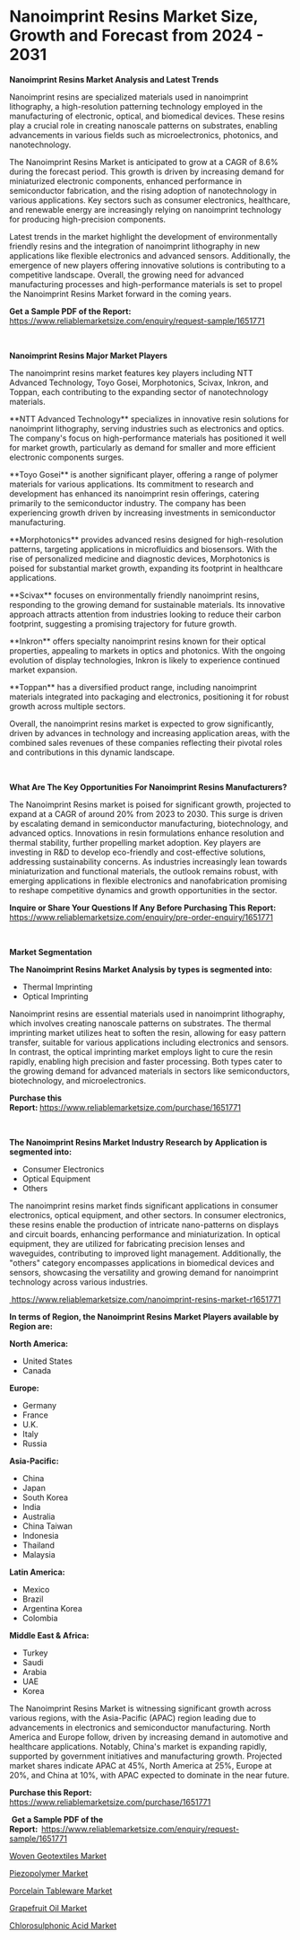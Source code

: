 <p><h1>Nanoimprint Resins Market Size, Growth and Forecast from 2024 - 2031</h1></p><p><strong>Nanoimprint Resins Market Analysis and Latest Trends</strong></p>
<p><p>Nanoimprint resins are specialized materials used in nanoimprint lithography, a high-resolution patterning technology employed in the manufacturing of electronic, optical, and biomedical devices. These resins play a crucial role in creating nanoscale patterns on substrates, enabling advancements in various fields such as microelectronics, photonics, and nanotechnology.</p><p>The Nanoimprint Resins Market is anticipated to grow at a CAGR of 8.6% during the forecast period. This growth is driven by increasing demand for miniaturized electronic components, enhanced performance in semiconductor fabrication, and the rising adoption of nanotechnology in various applications. Key sectors such as consumer electronics, healthcare, and renewable energy are increasingly relying on nanoimprint technology for producing high-precision components. </p><p>Latest trends in the market highlight the development of environmentally friendly resins and the integration of nanoimprint lithography in new applications like flexible electronics and advanced sensors. Additionally, the emergence of new players offering innovative solutions is contributing to a competitive landscape. Overall, the growing need for advanced manufacturing processes and high-performance materials is set to propel the Nanoimprint Resins Market forward in the coming years.</p></p>
<p><strong>Get a Sample PDF of the Report:&nbsp;</strong> <a href="https://www.reliablemarketsize.com/enquiry/request-sample/1651771?utm_campaign=1171&utm_medium=2&utm_source=Github&utm_content=ia&utm_term=27092024&utm_id=nanoimprint-resins">https://www.reliablemarketsize.com/enquiry/request-sample/1651771</a></p>
<p>&nbsp;</p>
<p><strong>Nanoimprint Resins Major Market Players</strong></p>
<p><p>The nanoimprint resins market features key players including NTT Advanced Technology, Toyo Gosei, Morphotonics, Scivax, Inkron, and Toppan, each contributing to the expanding sector of nanotechnology materials.</p><p>**NTT Advanced Technology** specializes in innovative resin solutions for nanoimprint lithography, serving industries such as electronics and optics. The company's focus on high-performance materials has positioned it well for market growth, particularly as demand for smaller and more efficient electronic components surges.</p><p>**Toyo Gosei** is another significant player, offering a range of polymer materials for various applications. Its commitment to research and development has enhanced its nanoimprint resin offerings, catering primarily to the semiconductor industry. The company has been experiencing growth driven by increasing investments in semiconductor manufacturing.</p><p>**Morphotonics** provides advanced resins designed for high-resolution patterns, targeting applications in microfluidics and biosensors. With the rise of personalized medicine and diagnostic devices, Morphotonics is poised for substantial market growth, expanding its footprint in healthcare applications.</p><p>**Scivax** focuses on environmentally friendly nanoimprint resins, responding to the growing demand for sustainable materials. Its innovative approach attracts attention from industries looking to reduce their carbon footprint, suggesting a promising trajectory for future growth.</p><p>**Inkron** offers specialty nanoimprint resins known for their optical properties, appealing to markets in optics and photonics. With the ongoing evolution of display technologies, Inkron is likely to experience continued market expansion.</p><p>**Toppan** has a diversified product range, including nanoimprint materials integrated into packaging and electronics, positioning it for robust growth across multiple sectors.</p><p>Overall, the nanoimprint resins market is expected to grow significantly, driven by advances in technology and increasing application areas, with the combined sales revenues of these companies reflecting their pivotal roles and contributions in this dynamic landscape.</p></p>
<p>&nbsp;</p>
<p><strong>What Are The Key Opportunities For Nanoimprint Resins Manufacturers?</strong></p>
<p><p>The Nanoimprint Resins market is poised for significant growth, projected to expand at a CAGR of around 20% from 2023 to 2030. This surge is driven by escalating demand in semiconductor manufacturing, biotechnology, and advanced optics. Innovations in resin formulations enhance resolution and thermal stability, further propelling market adoption. Key players are investing in R&D to develop eco-friendly and cost-effective solutions, addressing sustainability concerns. As industries increasingly lean towards miniaturization and functional materials, the outlook remains robust, with emerging applications in flexible electronics and nanofabrication promising to reshape competitive dynamics and growth opportunities in the sector.</p></p>
<p><strong>Inquire or Share Your Questions If Any Before Purchasing This Report:</strong> <a href="https://www.reliablemarketsize.com/enquiry/pre-order-enquiry/1651771?utm_campaign=1171&utm_medium=2&utm_source=Github&utm_content=ia&utm_term=27092024&utm_id=nanoimprint-resins">https://www.reliablemarketsize.com/enquiry/pre-order-enquiry/1651771</a></p>
<p>&nbsp;</p>
<p><strong>Market Segmentation</strong></p>
<p><strong>The Nanoimprint Resins Market Analysis by types is segmented into:</strong></p>
<p><ul><li>Thermal Imprinting</li><li>Optical Imprinting</li></ul></p>
<p><p>Nanoimprint resins are essential materials used in nanoimprint lithography, which involves creating nanoscale patterns on substrates. The thermal imprinting market utilizes heat to soften the resin, allowing for easy pattern transfer, suitable for various applications including electronics and sensors. In contrast, the optical imprinting market employs light to cure the resin rapidly, enabling high precision and faster processing. Both types cater to the growing demand for advanced materials in sectors like semiconductors, biotechnology, and microelectronics.</p></p>
<p><strong>Purchase this Report:&nbsp;</strong><a href="https://www.reliablemarketsize.com/purchase/1651771?utm_campaign=1171&utm_medium=2&utm_source=Github&utm_content=ia&utm_term=27092024&utm_id=nanoimprint-resins">https://www.reliablemarketsize.com/purchase/1651771</a></p>
<p>&nbsp;</p>
<p><strong>The Nanoimprint Resins Market Industry Research by Application is segmented into:</strong></p>
<p><ul><li>Consumer Electronics</li><li>Optical Equipment</li><li>Others</li></ul></p>
<p><p>The nanoimprint resins market finds significant applications in consumer electronics, optical equipment, and other sectors. In consumer electronics, these resins enable the production of intricate nano-patterns on displays and circuit boards, enhancing performance and miniaturization. In optical equipment, they are utilized for fabricating precision lenses and waveguides, contributing to improved light management. Additionally, the "others" category encompasses applications in biomedical devices and sensors, showcasing the versatility and growing demand for nanoimprint technology across various industries.</p></p>
<p><a href="https://www.reliablemarketsize.com/nanoimprint-resins-market-r1651771?utm_campaign=1171&utm_medium=2&utm_source=Github&utm_content=ia&utm_term=27092024&utm_id=nanoimprint-resins">&nbsp;https://www.reliablemarketsize.com/nanoimprint-resins-market-r1651771</a></p>
<p><strong>In terms of Region, the Nanoimprint Resins Market Players available by Region are:</strong></p>
<p>
    <p> <strong> North America: </strong>
        <ul>
            <li>United States</li>
            <li>Canada</li>
        </ul>
        </p> 
    <p> <strong> Europe: </strong>
        <ul>
            <li>Germany</li>
            <li>France</li>
            <li>U.K.</li>
            <li>Italy</li>
            <li>Russia</li>
        </ul>
        </p> 
    <p> <strong> Asia-Pacific: </strong>
        <ul>
            <li>China</li>
            <li>Japan</li>
            <li>South Korea</li>
            <li>India</li>
            <li>Australia</li>
            <li>China Taiwan</li>
            <li>Indonesia</li>
            <li>Thailand</li>
            <li>Malaysia</li>
        </ul>
        </p> 
    <p> <strong> Latin America: </strong>
        <ul>
            <li>Mexico</li>
            <li>Brazil</li>
            <li>Argentina Korea</li>
            <li>Colombia</li>
        </ul>
        </p> 
    <p> <strong> Middle East & Africa: </strong>
        <ul>
            <li>Turkey</li>
            <li>Saudi</li>
            <li>Arabia</li>
            <li>UAE</li>
            <li>Korea</li>
        </ul>
    </p>
    </p>
<p><p>The Nanoimprint Resins Market is witnessing significant growth across various regions, with the Asia-Pacific (APAC) region leading due to advancements in electronics and semiconductor manufacturing. North America and Europe follow, driven by increasing demand in automotive and healthcare applications. Notably, China's market is expanding rapidly, supported by government initiatives and manufacturing growth. Projected market shares indicate APAC at 45%, North America at 25%, Europe at 20%, and China at 10%, with APAC expected to dominate in the near future.</p></p>
<p><strong>Purchase this Report: </strong><a href="https://www.reliablemarketsize.com/purchase/1651771?utm_campaign=1171&utm_medium=2&utm_source=Github&utm_content=ia&utm_term=27092024&utm_id=nanoimprint-resins">https://www.reliablemarketsize.com/purchase/1651771</a></p>
<p>&nbsp;<strong>Get a Sample PDF of the Report:&nbsp;&nbsp;</strong><a href="https://www.reliablemarketsize.com/enquiry/request-sample/1651771?utm_campaign=1171&utm_medium=2&utm_source=Github&utm_content=ia&utm_term=27092024&utm_id=nanoimprint-resins">https://www.reliablemarketsize.com/enquiry/request-sample/1651771</a></p>
<p><strong></strong></p>
<p><p><a href="https://www.linkedin.com/pulse/what-growth-opportunities-challenges-woven-geotextiles-market-ywalc?utm_campaign=1171&utm_medium=2&utm_source=Github&utm_content=ia&utm_term=27092024&utm_id=nanoimprint-resins">Woven Geotextiles Market</a></p><p><a href="https://www.linkedin.com/pulse/global-piezopolymer-market-share-growth-opportunities-size-growing-ldjqe?utm_campaign=1171&utm_medium=2&utm_source=Github&utm_content=ia&utm_term=27092024&utm_id=nanoimprint-resins">Piezopolymer Market</a></p><p><a href="https://issuu.com/reportprime-2/docs/porcelain-tableware-market-size-203_f6a1f0ba87dfc4?utm_campaign=1171&utm_medium=2&utm_source=Github&utm_content=ia&utm_term=27092024&utm_id=nanoimprint-resins">Porcelain Tableware Market</a></p><p><a href="https://issuu.com/reportprime-2/docs/grapefruit-oil-market-size-2030.ppt_a8ef910a721e3a?utm_campaign=1171&utm_medium=2&utm_source=Github&utm_content=ia&utm_term=27092024&utm_id=nanoimprint-resins">Grapefruit Oil Market</a></p><p><a href="https://www.linkedin.com/pulse/future-trajectory-chlorosulphonic-acid-market-emerging-trends-forecasts-5ewte?utm_campaign=1171&utm_medium=2&utm_source=Github&utm_content=ia&utm_term=27092024&utm_id=nanoimprint-resins">Chlorosulphonic Acid Market</a></p></p>